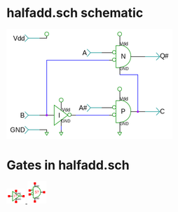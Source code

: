 # halfadd.sch schematic
![halfadd.sch](halfadd.png)
# Gates in halfadd.sch
[ ![not.sym](../sym/not.png) ](not.html)
[ ![nor.sym](../sym/nor.png) ](nor.html)
